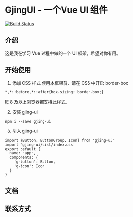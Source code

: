 # GjingUI - 一个Vue UI 组件

[![Build Status](https://www.travis-ci.org/jing625/Gjing-ui.svg?branch=master)](https://www.travis-ci.org/jing625/Gjing-ui)

## 介绍

这是我在学习 Vue 过程中做的一个 UI 框架，希望对你有用。

## 开始使用


1. 添加 CSS 样式
  使用本框架前，请在 CSS 中开启 border-box

  ```
  *,*::before,*::after{box-sizing: border-box;}
  ```
  IE 8 及以上浏览器都支持此样式。


2. 安装 gjing-ui
  ```
  npm i --save gjing-ui
  ```
3. 引入 gjing-ui
  ```
  import {Button, ButtonGroup, Icon} from 'gjing-ui'
  import 'gjing-ui/dist/index.css'
  export default {
    name: 'app',
    components: {
      'g-button': Button,
      'g-icon': Icon
    }
  }
  ```

## 文档


## 联系方式



